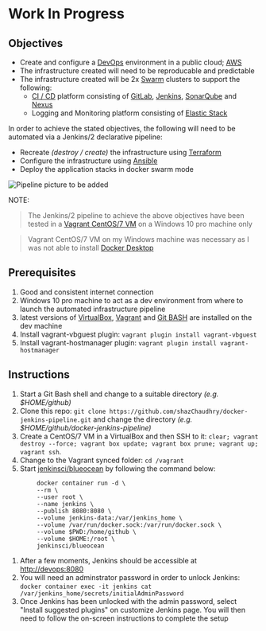 # **Work In Progress**


## Objectives
- Create and configure a [DevOps](https://en.wikipedia.org/wiki/DevOps) environment in a public cloud; [AWS](https://aws.amazon.com/)
- The infrastructure created will need to be reproducable and predictable
- The infrastructure created will be 2x [Swarm](https://docs.docker.com/engine/swarm/) clusters to support the following:
  - [CI / CD](https://en.wikipedia.org/wiki/CI/CD) platform consisting of [GitLab](https://about.gitlab.com/), [Jenkins](https://jenkins.io/), [SonarQube](https://www.sonarqube.org/) and [Nexus](https://www.sonatype.com/)
  - Logging and Monitoring platform consisting of [Elastic Stack](https://www.elastic.co/)

In order to achieve the stated objectives, the following will need to be automated via a Jenkins/2 declarative pipeline:
- Recreate _(destroy / create)_ the infrastructure using [Terraform](https://www.terraform.io/)
- Configure the infrastructure using [Ansible](https://www.ansible.com/)
- Deploy the application stacks in docker swarm mode

![Pipeline picture to be added](./pics/pipeline.png)

NOTE:
> The Jenkins/2 pipeline to achieve the above objectives have been tested in a [Vagrant CentOS/7 VM](https://app.vagrantup.com/centos/boxes/7) on a Windows 10 pro machine only

> Vagrant CentOS/7 VM on my Windows machine was necessary as I was not able to install [Docker Desktop](https://hub.docker.com/editions/community/docker-ce-desktop-windows)

## Prerequisites
1. Good and consistent internet connection
1. Windows 10 pro machine to act as a dev environment from where to launch the automated infrastructure pipeline
1. latest versions of [VirtualBox](https://www.virtualbox.org/wiki/Downloads), [Vagrant](https://www.vagrantup.com/) and [Git BASH](https://gitforwindows.org/) are installed on the dev machine
1. Install vagrant-vbguest plugin: `vagrant plugin install vagrant-vbguest`
1. Install vagrant-hostmanager plugin: `vagrant plugin install vagrant-hostmanager`

## Instructions
1. Start a Git Bash shell and change to a suitable directory _(e.g. $HOME/github)_
1. Clone this repo: `git clone https://github.com/shazChaudhry/docker-jenkins-pipeline.git` and change the directory _(e.g. $HOME/github/docker-jenkins-pipeline)_
1. Create a CentOS/7 VM in a VirtualBox and then SSH to it: `clear; vagrant destroy --force; vagrant box update; vagrant box prune; vagrant up; vagrant ssh`.
1. Change to the Vagrant synced folder: `cd /vagrant`
1. Start [jenkinsci/blueocean](https://hub.docker.com/r/jenkinsci/blueocean) by following the command below:
```
        docker container run -d \
        --rm \
        --user root \
        --name jenkins \
        --publish 8080:8080 \
        --volume jenkins-data:/var/jenkins_home \
        --volume /var/run/docker.sock:/var/run/docker.sock \
        --volume $PWD:/home/github \
        --volume $HOME:/root \
        jenkinsci/blueocean
```
1. After a few moments, Jenkins should be accessible at [http://devops:8080](http://devops:8080)
1. You will need an adminstrator password in order to unlock Jenkins: `docker container exec -it jenkins cat /var/jenkins_home/secrets/initialAdminPassword`
1. Once Jenkins has been unlocked with the admin password, select "Install suggested plugins" on customize Jenkins page. You will then need to follow the on-screen instructions to complete the setup
